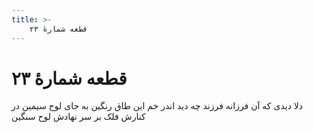 ```yaml
---
title: >-
    قطعه شمارهٔ ۲۳
---
```

# قطعه شمارهٔ ۲۳

دلا دیدی که آن فرزانه فرزند
چه دید اندر خم این طاق رنگین
به جای لوح سیمین در کنارش
فلک بر سر نهادش لوح سنگین
